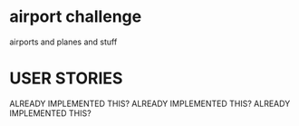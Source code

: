 # airport challenge

airports and planes and stuff

# USER STORIES

<!-- As an air traffic controller
So planes can land safely at my airport
I would like to instruct a plane to land -->

<!-- As an air traffic controller
So planes can take off safely from my airport
I would like to instruct a plane to take off -->

<!-- As an air traffic controller
So that I can avoid collisions
I want to prevent airplanes landing when my airport if full -->

<!-- As an air traffic controller
So that I can avoid accidents
I want to prevent airplanes landing or taking off when the weather is stormy -->

<!-- As an air traffic controller
So that I can ensure safe take off procedures
I want planes only to take off from the airport they are at -->  ALREADY IMPLEMENTED THIS?

<!-- As the system designer
So that the software can be used for many different airports
I would like a default airport capacity that can be overridden as appropriate -->

<!-- As an air traffic controller
So the system is consistent and correctly reports plane status and location
I want to ensure a flying plane cannot take off and cannot be in an airport -->

<!-- As an air traffic controller
So the system is consistent and correctly reports plane status and location
I want to ensure a plane that is not flying cannot land and must be in an airport --> ALREADY IMPLEMENTED THIS?

<!-- As an air traffic controller
So the system is consistent and correctly reports plane status and location
I want to ensure a plane that has taken off from an airport is no longer in that airport --> ALREADY IMPLEMENTED THIS?